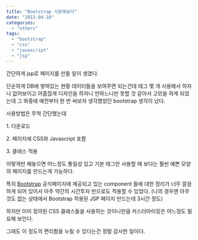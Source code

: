 ```yaml
---
title: "Bootstrap 사용해보다"
date: "2013-04-10"
categories: 
  - "others"
tags: 
  - "bootstrap"
  - "css"
  - "javascript"
  - "jsp"
---
```


간단하게 jsp로 페이지를 만들 일이 생겼다.

단순하게 DB에 쌓여있는 현황 데이터들을 보여주면 되는건데 태그 몇 개 사용해서 하자니 없어보이고 어줍잖게 디자인을 하자니 안하느니만 못할 것 같아서 고민을 하게 되었는데 그 와중에 예전부터 한 번 써보자 생각했었던 bootstrap 생각이 났다.

사용방법은 무척 간단했는데

1\. 다운로드

2\. 페이지에 CSS와 Javascript 포함

3\. 클래스 적용

이렇게만 해놓으면 어느정도 통일성 있고 기본 태그만 사용할 때 보다는 훨씬 예쁜 모양의 페이지를 만드는게 가능하다.

특히 [Bootstrap](http://twitter.github.io/bootstrap/) 공식페이지에 제공되고 있는 component 들에 대한 정리가 너무 깔끔하게 되어 있어서 아주 약간의 시간투자 만으로도 적용할 수 있었다. (나의 경우엔 아무것도 없는 상태에서 Bootstrap 적용된 JSP 페이지 만드는데 3시간 정도)

하지만 이미 정의된 CSS 클래스들을 사용하는 것이니만큼 커스터마이징은 어느정도 필요해 보인다.

그래도 이 정도의 편리함을 누릴 수 있다는건 정말 감사한 일이다.
